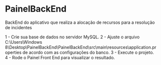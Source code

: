 # PainelBackEnd
BackEnd do aplicativo que realiza a alocação de recursos para a resolução de incidentes

1 - Crie sua base de dados no servidor MySQL.
2 - Ajuste o arquivo C:\Users\Windows 8\Desktop\PainelBackEnd\PainelBackEnd\src\main\resources\application.properties de acordo com as configurações do banco.
3 - Execute o projeto.
4 - Rode o Painel Front End para visualizar o resultado.

